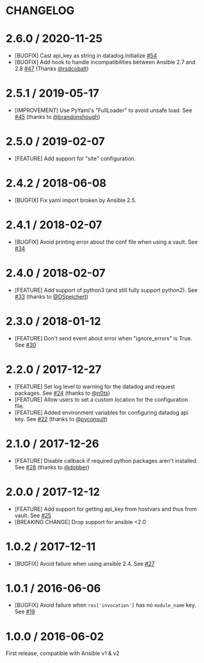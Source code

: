 CHANGELOG
=========

# 2.6.0 / 2020-11-25
* [BUGFIX] Cast api_key as string in datadog.initialize [#54][]
* [BUGFIX] Add hook to handle incompatibilities between Ansible 2.7 and 2.8 [#47][] (Thanks [@rsdcobalt][])

# 2.5.1 / 2019-05-17
* [IMPROVEMENT] Use PyYaml's "FullLoader" to avoid unsafe load. See [#45][] (thanks to [@brandonshough][])

# 2.5.0 / 2019-02-07
* [FEATURE] Add support for "site" configuration.

# 2.4.2 / 2018-06-08
- [BUGFIX] Fix yaml import broken by Ansible 2.5.

# 2.4.1 / 2018-02-07
- [BUGFIX] Avoid printing error about the conf file when using a vault. See [#34][]

# 2.4.0 / 2018-02-07
- [FEATURE] Add support of python3 (and still fully support python2). See [#33][] (thanks to [@DSpeichert][])

# 2.3.0 / 2018-01-12
- [FEATURE] Don't send event about error when "ignore_errors" is True. See [#30][]

# 2.2.0 / 2017-12-27
- [FEATURE] Set log level to warning for the datadog and request packages. See [#24][] (thanks to [@n0ts][])
- [FEATURE] Allow users to set a custom location for the configuration file.
- [FEATURE] Added environment variables for configuring datadog api key. See [#22][] (thanks to [@pyconsult][])

# 2.1.0 / 2017-12-26
- [FEATURE] Disable callback if required python packages aren't installed. See [#28][] (thanks to [@dobber][])

# 2.0.0 / 2017-12-12
- [FEATURE] Add support for getting api_key from hostvars and thus from vault. See [#25][]
- [BREAKING CHANGE] Drop support for ansible <2.0

# 1.0.2 / 2017-12-11
* [BUGFIX] Avoid failure when using ansible 2.4. See [#27][]

# 1.0.1 / 2016-06-06
* [BUGFIX] Avoid failure when `res['invocation']` has no `module_name` key. See [#19][]

# 1.0.0 / 2016-06-02
First release, compatible with Ansible v1 & v2

<!--- The following link definition list is generated by PimpMyChangelog --->
[#19]: https://github.com/DataDog/ansible-datadog-callback/issues/19
[#22]: https://github.com/DataDog/ansible-datadog-callback/issues/22
[#24]: https://github.com/DataDog/ansible-datadog-callback/issues/24
[#25]: https://github.com/DataDog/ansible-datadog-callback/issues/25
[#27]: https://github.com/DataDog/ansible-datadog-callback/issues/27
[#28]: https://github.com/DataDog/ansible-datadog-callback/issues/28
[#30]: https://github.com/DataDog/ansible-datadog-callback/issues/30
[#33]: https://github.com/DataDog/ansible-datadog-callback/issues/33
[#34]: https://github.com/DataDog/ansible-datadog-callback/issues/34
[#45]: https://github.com/DataDog/ansible-datadog-callback/issues/45
[#47]: https://github.com/DataDog/ansible-datadog-callback/issues/47
[#54]: https://github.com/DataDog/ansible-datadog-callback/issues/54
[@DSpeichert]: https://github.com/DSpeichert
[@brandonshough]: https://github.com/brandonshough
[@dobber]: https://github.com/dobber
[@n0ts]: https://github.com/n0ts
[@pyconsult]: https://github.com/pyconsult
[@rsdcobalt]: https://github.com/rsdcobalt

